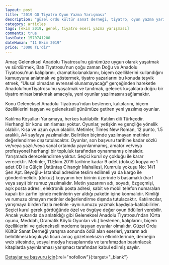 ```yaml
---
layout: post
title: "2019 GO Tiyatro Oyun Yazma Yarışması"
description: "güzel ordu kültür sanat derneği, tiyatro, oyun yazma yarışması"
category: articles
tags: [ekim 2019, genel, tiyatro eseri yazma yarışması]
comments: true
lastDate: 1570741200
dateHuman: "11 Ekim 2019"
price: "3000 TL'dir"
---
```


Amaç
Geleneksel Anadolu Tiyatrosu’nu günümüze uygun olarak yaşatmak ve sürdürmek,
Batı Tiyatrosu’nun çoğu zaman Doğu ve Anadolu Tiyatrosu’nun kalıplarını, dramatikolanaklarını, biçem özelliklerini kullandığını kamuoyuna anlatmak ve göstermek, tiyatro yazarlarını bu konuda teşvik etmek,
“Ulusal olmadan evrensel olunamayacağı” gerçeğinden hareketle Anadolu’nunTiyatrosu’nu yaşatmak ve tanıtmak, gelecek kuşaklara doğru bir tiyatro mirası bırakmak amacıyla, yeni oyunlar yazılmasını sağlamaktır.

Konu
Geleneksel Anadolu Tiyatrosu’ndan beslenen, kalıplarını, biçem özelliklerini taşıyan ve
gelenekseli günümüze getiren yeni yazılmış oyunlar.

Katılma Koşulları
Yarışmaya, herkes katılabilir.
Katılım dili Türkçedir.
Herhangi bir konu sınırlaması yoktur.
Oyunlar, yetişkin ve gençliğe yönelik olabilir. Kısa ve uzun oyun olabilir.
Metinler, Times New Roman, 12 punto, 1.5 aralıklı, A4 sayfaya yazılmalıdır. Belirtilen biçimde yazılmayan metinler değerlendirme dışı tutulacaktır.
Oyunlar, son başvuru tarihine kadar sözlü ve/veya yazılı/veya sanal ortamda yayınlanmamış, amatör ve/veya profesyonel herhangi bir topluluk tarafından oynanmamış olmalıdır.
Yarışmada derecelendirme yoktur. Seçici kurul oy çokluğu ile karar verecektir.
Metinler, 11.Ekim.2019 tarihine kadar 9 adet (dokuz) kopya ve 1 adet CD ile
Gülçin Üstüntaş Cihangir Mahallesi, Kumrulu yokuşu No: 14/1 Şen Apt. Beyoğlu- İstanbul adresine teslim edilmeli ya da kargo ile gönderilmelidir.
(dokuz) kopyanın her birinin üzerinde 5 basamaklı (harf veya sayı) bir rumuz yazılmalıdır.
Metin yazarının adı, soyadı, özgeçmişi, açık posta adresi, elektronik posta adresi, sabit ve mobil telefon numaraları kapalı bir zarfın içinde metinlerin yer aldığı paketin içine konmalıdır.
Kimliği ve rumuzu olmayan metinler değerlendirme dışında tutulacaktır.
Katılımcılar, yarışmaya birden fazla metinle -aynı rumuzu yazmak kaydıyla-katılabilirler.
Seçici kurul gerek gördüğünde özel ve övgüye değer oyun ödülleri verebilir. Ancak yukarıda da anlatıldığı gibi Geleneksel Anadolu Tiyatrosu’ndan (Orta oyunu, Meddah, Dramatik Köylü Oyunları vb.) beslenen, kalıplarını, biçem özelliklerini ve gelenekseli moderne taşıyan oyunlar olmalıdır.
Güzel Ordu Kültür Sanat Derneği yarışma sonunda ödül alan eserleri, yazarın adı belirtilmesi koşuluyla ticari amaç gözetmeksizin etkinliklerinde, derneğin web sitesinde, sosyal medya hesaplarında ve tarafımızdan bastırılacak kitaplarda yayınlanması yarışmacı tarafından kabul edilmiş sayılır.

[Detaylar ve başvuru için](http://gzlordu.org/yarismalar/tiyatro-ve-oyun-yazma/sartname?utm_source=edebiyatyarismalari.com&utm_medium=affiliate&utm_campaign=cpc){:rel="nofollow"}{:target="_blank"}
